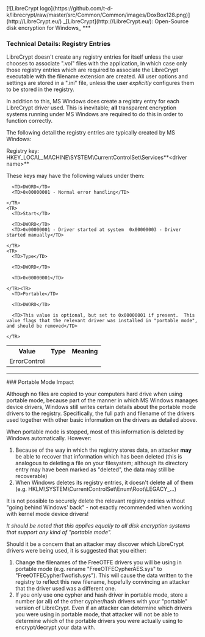 
<meta content="text/html; charset=UTF-8" http-equiv="Content-Type">
<meta name="keywords" content="disk encryption, security, transparent, AES, plausible deniability, virtual drive, Linux, MS Windows, portable, USB drive, partition">
<meta name="description" content="LibreCrypt: An Open-Source transparent encryption program for PCs. With this software, you can create one or more &quot;containers&quot; on your PC - which appear as disks, anything written to these disks is automatically encrypted before being stored on your hard drive.">

<meta name="author" content="Sarah Dean">
<meta name="copyright" content="Copyright 2004, 2005, 2006, 2007, 2008 Sarah Dean 2015 tdk">


<TITLE>Technical Details: Registry Entries</TITLE>

<link href="https://raw.githubusercontent.com/t-d-k/LibreCrypt/master/docs/styles_common.css" rel="stylesheet" type="text/css">


<link rel="shortcut icon" href="https://github.com/t-d-k/librecrypt/raw/master/src/Common/Common/images/DoxBox.ico" type="image/x-icon">

<SPAN CLASS="master_link">
[![LibreCrypt logo](https://github.com/t-d-k/librecrypt/raw/master/src/Common/Common/images/DoxBox128.png)](http://LibreCrypt.eu/)
</SPAN>
<SPAN CLASS="master_title">
_[LibreCrypt](http://LibreCrypt.eu/): Open-Source disk encryption for Windows_
</SPAN>
***

      
            

### Technical Details: Registry Entries

LibreCrypt doesn't create any registry entries for itself unless the user chooses to associate ".vol" files with the application, in which case only those registry entries which are required to associate the LibreCrypt executable with the filename extension are created. All user options and settings are stored in a ".ini" file, unless the user _explicitly_ configures them to be stored in the registry.

In addition to this, MS Windows does create a registry entry for each LibreCrypt driver used. This is inevitable; **all** transparent encryption systems running under MS Windows are required to do this in order to function correctly.

The following detail the registry entries are typically created by MS Windows:

Registry key: HKEY_LOCAL_MACHINE\SYSTEM\CurrentControlSet\Services\**&lt;driver name&gt;**

These keys may have the following values under them:

<TABLE>
  <TBODY>
    <TR>
      <TH>Value
      </TH>
      <TH>Type
      </TH>
      <TH>Meaning
      </TH>
    </TR>
    <TR>
      <TD>ErrorControl</TD>

      <TD>DWORD</TD>
      <TD>0x00000001 - Normal error handling</TD>

    </TR>
    <TR>
      <TD>Start</TD>

      <TD>DWORD</TD>
      <TD>0x00000001 - Driver started at system  0x00000003 - Driver started manually</TD>

    </TR>
    <TR>
      <TD>Type</TD>

      <TD>DWORD</TD>

      <TD>0x00000001</TD>

    </TR><TR>
      <TD>Portable</TD>

      <TD>DWORD</TD>

      <TD>This value is optional, but set to 0x00000001 if present.  This value flags that the relevant driver was installed in "portable mode", and should be removed</TD>

    </TR>

  </TBODY>
</TABLE>

* * * 
<A NAME="level_3_heading_1">
### Portable Mode Impact
</A>

 

Although no files are copied to your computers hard drive when using portable mode, because part of the manner in which MS Windows manages device drivers, Windows still writes certain details about the portable mode drivers to the registry. Specifically, the full path and filename of the drivers used together with other basic information on the drivers as detailed above.

When portable mode is stopped, most of this information is deleted by Windows automatically. However:

1. Because of the way in which the registry stores data, an attacker **may** be able to recover that information which has been deleted (this is analogous to deleting a file on your filesystem; although its directory entry may have been marked as "deleted", the data may still be recoverable)
1. When Windows deletes its registry entries, it doesn't delete all of them (e.g. HKLM\SYSTEM\CurrentControlSet\Enum\Root\LEGACY_...)

It is not possible to securely delete the relevant registry entries without "going behind Windows' back" - not exactly recommended when working with kernel mode device drivers!

_It should be noted that this applies equally to *all* disk encryption systems that support any kind of "portable mode"._

Should it be a concern that an attacker may discover which LibreCrypt drivers were being used, it is suggested that you either:

1. Change the filenames of the FreeOTFE drivers you will be using in portable mode (e.g. rename "FreeOTFECypherAES.sys" to "FreeOTFECypherTwofish.sys"). This will cause the data written to the registry to reflect this new filename, hopefully convincing an attacker that the driver used was a different one.
1. If you only use one cypher and hash driver in portable mode, store a number (or all) of the other cypher/hash drivers with your "portable" version of LibreCrypt. Even if an attacker can determine which drivers you were using in portable mode, that attacker will not be able to determine which of the portable drivers you were actually using to encrypt/decrypt your data with.


